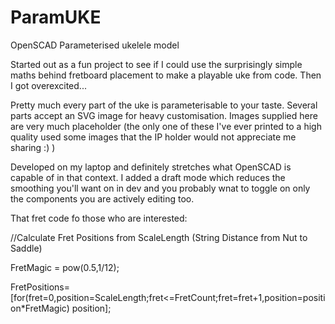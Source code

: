 # ParamUKE
OpenSCAD Parameterised ukelele model

Started out as a fun project to see if I could use the surprisingly simple maths behind fretboard placement to make a playable uke from code. Then I got overexcited...

Pretty much every part of the uke is parameterisable to your taste. Several parts accept an SVG image for heavy customisation. Images supplied here are very much placeholder (the only one of these I've ever printed to a high quality used some images that the IP holder would not appreciate me sharing :) )

Developed on my laptop and definitely stretches what OpenSCAD is capable of in that context. I added a draft mode which reduces the smoothing you'll want on in dev and you probably wnat to toggle on only the components you are actively editing too.

That fret code fo those who are interested:

//Calculate Fret Positions from ScaleLength (String Distance from Nut to Saddle)

FretMagic = pow(0.5,1/12);

FretPositions=[for(fret=0,position=ScaleLength;fret<=FretCount;fret=fret+1,position=position*FretMagic) position];

